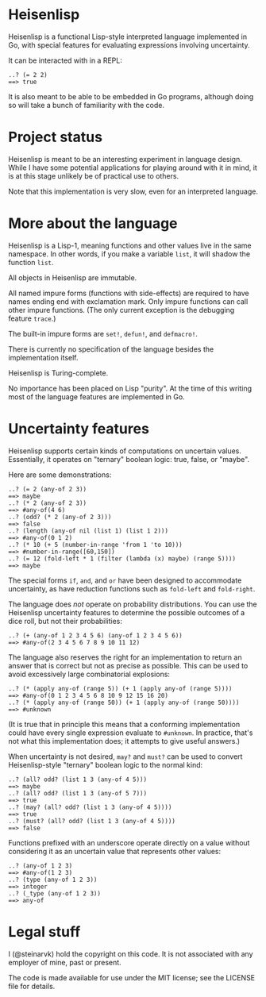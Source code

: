 Heisenlisp
==========

Heisenlisp is a functional Lisp-style interpreted language implemented in Go,
with special features for evaluating expressions involving uncertainty.

It can be interacted with in a REPL:

    ..? (= 2 2)
    ==> true

It is also meant to be able to be embedded in Go programs, although doing
so will take a bunch of familiarity with the code.

Project status
==============

Heisenlisp is meant to be an interesting experiment in language design.
While I have some potential applications for playing around with it in mind,
it is at this stage unlikely be of practical use to others.

Note that this implementation is very slow, even for an interpreted language.

More about the language
=======================

Heisenlisp is a Lisp-1, meaning functions and other values live in the same
namespace. In other words, if you make a variable `list`, it will shadow
the function `list`.

All objects in Heisenlisp are immutable.

All named impure forms (functions with side-effects) are required to have
names ending end with exclamation mark. Only impure functions can call other
impure functions. (The only current exception is the debugging feature
`trace`.)

The built-in impure forms are `set!`, `defun!`, and `defmacro!`.

There is currently no specification of the language besides the
implementation itself.

Heisenlisp is Turing-complete.

No importance has been placed on Lisp "purity". At the time of this writing
most of the language features are implemented in Go.

Uncertainty features
====================

Heisenlisp supports certain kinds of computations on uncertain values.
Essentially, it operates on "ternary" boolean logic: true, false,
or "maybe".

Here are some demonstrations:

    ..? (= 2 (any-of 2 3))
    ==> maybe
    ..? (* 2 (any-of 2 3))
    ==> #any-of(4 6)
    ..? (odd? (* 2 (any-of 2 3)))
    ==> false
    ..? (length (any-of nil (list 1) (list 1 2)))
    ==> #any-of(0 1 2)
    ..? (* 10 (+ 5 (number-in-range 'from 1 'to 10)))
    ==> #number-in-range([60,150])
    ..? (= 12 (fold-left * 1 (filter (lambda (x) maybe) (range 5))))
    ==> maybe

The special forms `if`, `and`, and `or` have been designed to accommodate
uncertainty, as have reduction functions such as `fold-left` and `fold-right`.

The language does _not_ operate on probability distributions. You can
use the Heisenlisp uncertainty features to determine the possible
outcomes of a dice roll, but not their probabilities:

    ..? (+ (any-of 1 2 3 4 5 6) (any-of 1 2 3 4 5 6))
    ==> #any-of(2 3 4 5 6 7 8 9 10 11 12)

The language also reserves the right for an implementation to return
an answer that is correct but not as precise as possible. This can
be used to avoid excessively large combinatorial explosions:

    ..? (* (apply any-of (range 5)) (+ 1 (apply any-of (range 5))))
    ==> #any-of(0 1 2 3 4 5 6 8 10 9 12 15 16 20)
    ..? (* (apply any-of (range 50)) (+ 1 (apply any-of (range 50))))
    ==> #unknown

(It is true that in principle this means that a conforming implementation
could have every single expression evaluate to `#unknown`. In practice,
that's not what this implementation does; it attempts to give useful
answers.)

When uncertainty is not desired, `may?` and `must?` can be used to convert
Heisenlisp-style "ternary" boolean logic to the normal kind:

    ..? (all? odd? (list 1 3 (any-of 4 5)))
    ==> maybe
    ..? (all? odd? (list 1 3 (any-of 5 7)))
    ==> true
    ..? (may? (all? odd? (list 1 3 (any-of 4 5))))
    ==> true
    ..? (must? (all? odd? (list 1 3 (any-of 4 5))))
    ==> false

Functions prefixed with an underscore operate directly on a value without
considering it as an uncertain value that represents other values:

    ..? (any-of 1 2 3)
    ==> #any-of(1 2 3)
    ..? (type (any-of 1 2 3))
    ==> integer
    ..? (_type (any-of 1 2 3))
    ==> any-of

Legal stuff
===========

I (@steinarvk) hold the copyright on this code. It is not associated with
any employer of mine, past or present.

The code is made available for use under the MIT license; see the LICENSE
file for details.
